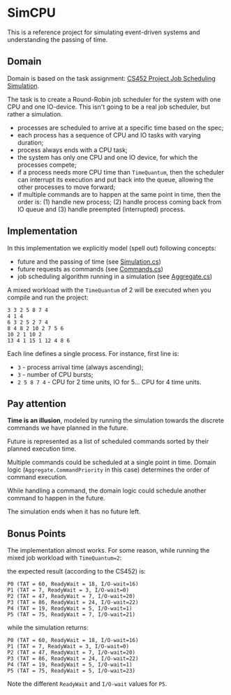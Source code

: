 # SimCPU

This is a reference project for simulating event-driven systems and
understanding the passing of time.

## Domain

Domain is based on the task assignment:
[CS452 Project Job Scheduling Simulation](http://www.cis.gvsu.edu/~dulimarh/CS452/Projects/JS/).

The task is to create a Round-Robin job scheduler for the system with
one CPU and one IO-device. This isn't going to be a real job
scheduler, but rather a simulation.

- processes are scheduled to arrive at a specific time based on the
  spec;
- each process has a sequence of CPU and IO tasks with varying
  duration;
- process always ends with a CPU task;
- the system has only one CPU and one IO device, for which the
  processes compete;
- if a process needs more CPU time than `TimeQuantum`, then the
scheduler can interrupt its execution and put back into the queue,
allowing the other processes to move forward;
- if multiple commands are to happen at the same point in time, then
  the order is: (1) handle new process; (2) handle process coming back
  from IO queue and (3) handle preempted (interrupted) process.

## Implementation

In this implementation we explicitly model (spell out) following
concepts:
- future and the passing of time (see [Simulation.cs](Simulation.cs))
- future requests as commands (see [Commands.cs](Command.cs))
- job scheduling algorithm running in a simulation (see
  [Aggregate.cs](Aggregate.cs))


A mixed workload with the `TimeQuantum` of 2 will be executed when you
compile and run the project:

```
3 3 2 5 8 7 4
4 1 4
6 3 2 5 2 7 4
8 4 8 2 10 2 7 5 6
10 2 1 10 2
13 4 1 15 1 12 4 8 6
```

Each line defines a single process. For instance, first line is:
- `3` - process arrival time (always ascending);
- `3` - number of CPU bursts;
-  `2 5 8 7 4` - CPU for 2 time units, IO for 5... CPU for 4 time units.

## Pay attention

**Time is an illusion**, modeled by running the simulation towards the
discrete commands we have planned in the future.

Future is represented as a list of scheduled commands sorted by their
planned execution time.

Multiple commands could be scheduled at a single point in time. Domain
logic (`Aggregate.CommandPriority` in this case) determines the order
of command execution.

While handling a command, the domain logic could schedule another
command to happen in the future.

The simulation ends when it has no future left.

## Bonus Points

The implementation almost works. For some reason, while running the
mixed job workload with `TimeQuantum=2`:


the expected result (according to the CS452) is:
```
P0 (TAT = 60, ReadyWait = 18, I/O-wait=16)
P1 (TAT = 7, ReadyWait = 3, I/O-wait=0)
P2 (TAT = 47, ReadyWait = 7, I/O-wait=20)
P3 (TAT = 86, ReadyWait = 24, I/O-wait=22)
P4 (TAT = 19, ReadyWait = 5, I/O-wait=1)
P5 (TAT = 75, ReadyWait = 7, I/O-wait=21)
```

while the simulation returns:

```
P0 (TAT = 60, ReadyWait = 18, I/O-wait=16)
P1 (TAT = 7, ReadyWait = 3, I/O-wait=0)
P2 (TAT = 47, ReadyWait = 7, I/O-wait=20)
P3 (TAT = 86, ReadyWait = 24, I/O-wait=22)
P4 (TAT = 19, ReadyWait = 5, I/O-wait=1)
P5 (TAT = 75, ReadyWait = 5, I/O-wait=23)
```

Note the different `ReadyWait` and `I/O-wait` values for `P5`.
